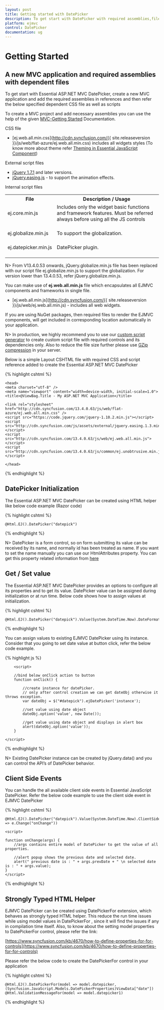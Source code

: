 ```yaml
---
layout: post
title: Getting started with DatePicker
description: To get start with DatePicker with required assemblies,files
platform: ejmvc
control: DatePicker
documentation: ug
---
```

# Getting Started

## A new MVC application and required assemblies with dependent files

To get start with Essential ASP.NET MVC DatePicker, create a new  MVC application and add the required assemblies in references and then refer the below specified dependent CSS file as well as scripts

To create a MVC project and add necessary assemblies you can use the help of the given [MVC-Getting Started](http://help.syncfusion.com/aspnetmvc/getting-started) Documentation.

CSS file

* [ej.web.all.min.css](http://cdn.syncfusion.com/{{ site.releaseversion }}/js/web/flat-azure/ej.web.all.min.css)  includes all widgets styles (To know more about theme refer [Theming in Essential JavaScript Component](http://help.syncfusion.com/js/theming-in-essential-javascript-components#))

External script files

* [jQuery 1.7.1](http://jquery.com/#) and later versions.
* [jQuery.easing.js](http://gsgd.co.uk/sandbox/jquery/easing/#) - to support the animation effects.

Internal script files

<table>
<tr>
<th>
File</th><th>
Description / Usage </th></tr>
<tr>
<td>
ej.core.min.js<br/><br/></td><td>
Includes only the widget basic functions and framework features. Must be referred always before using all the JS controls<br/><br/></td></tr>
<tr>
<td>
ej.globalize.min.js<br/><br/></td><td>
To support the globalization.<br/><br/></td></tr>
<tr>
<td>
ej.datepicker.min.js<br/><br/></td><td>
DatePicker plugin.<br/><br/></td></tr>
</table>

N> From V13.4.0.53 onwards, jQuery.globalize.min.js file has been replaced with our script file ej.globalize.min.js to support the globalization. For version lower than 13.4.0.53, refer jQuery.globalize.min.js.

You can make use of **ej.web.all.min.js** file which encapsulates all EJMVC components and frameworks in single file.


* [ej.web.all.min.js](http://cdn.syncfusion.com/{{ site.releaseversion }}/js/web/ej.web.all.min.js) - includes all web widgets.

If you are using NuGet packages, then required files to render the EJMVC components, will get included in corresponding location automatically in your application.

N>  In production, we highly recommend you to use our [custom script generator](http://helpjs.syncfusion.com/js/include-only-the-needed-widgets#) to create custom script file with required controls and its dependencies only. Also to reduce the file size further please use [GZip compression](https://developers.google.com/web/fundamentals/performance/optimizing-content-efficiency/optimize-encoding-and-transfer?hl=en#text-compression-with-gzip) in your server. 

Below is a simple Layout CSHTML file with required CSS and script reference added to create the Essential ASP.NET MVC DatePicker


{% highlight cshtml %}
    
    <head>
    <meta charset="utf-8" />
    <meta name="viewport" content="width=device-width, initial-scale=1.0">
    <title>@ViewBag.Title - My ASP.NET MVC Application</title>
       
    <link rel="stylesheet" href="http://cdn.syncfusion.com/13.4.0.63/js/web/flat-azure/ej.web.all.min.css" />
    <script src="https://code.jquery.com/jquery-1.10.2.min.js"></script>
    <script src="http://cdn.syncfusion.com/js/assets/external/jquery.easing.1.3.min.js"> </script>
    <script src="http://cdn.syncfusion.com/13.4.0.63/js/web/ej.web.all.min.js"> </script>
    <script src="http://cdn.syncfusion.com/13.4.0.63/js/common/ej.unobtrusive.min.js"></script>

    </head>
    
{% endhighlight %}

## DatePicker Initialization

The Essential ASP.NET MVC DatePicker can be created using HTML helper like below code example (Razor code)

{% highlight cshtml %}

    @Html.EJ().DatePicker("datepick")
            
{% endhighlight %}

N>  DatePicker is a form control, so on form submitting its value can be received by its name, and normally id has been treated as name. If you want to set the name manually you can use our HtmlAttributes property. You can get this property related information from [here](http://help.syncfusion.com/js/api/ejdatepicker#members:htmlattributes)

## Get / Set value

The Essential ASP.NET MVC DatePicker provides an options to configure all its properties and to get its value. DatePicker value can be assigned during initialization or at run time. Below code shows how to assign values at initialization.

{% highlight cshtml %}

    @Html.EJ().DatePicker("datepick").Value(System.DateTime.Now).DateFormat("yyyy/MM/dd")

{% endhighlight %}

You can assign values to existing EJMVC DatePicker using its instance. Consider that you going to set date value at button click, refer the below code example.

{% highlight js %}

        <script>

        //bind below onClick action to button
        function onClick() {

            //create instance for datePicker.
            // only after control creation we can get dateObj otherwise it throws exception.
            var dateObj = $("#datepick").ejDatePicker('instance');

            //set value using date object
            dateObj.option('value', new Date());

            //get value using date object and displays in alert box
            alert(dateObj.option('value'));
        }
  
    </script>


{% endhighlight %}

N> Existing DatePicker instance can be created by jQuery.data() and you can control the API’s of DatePicker behavior.

## Client Side Events

You can handle the all available client side events in Essential JavaScript DatePicker. Refer the below code example to use the client side event in EJMVC DatePicker

{% highlight cshtml %}

    @Html.EJ().DatePicker("datepick").Value(System.DateTime.Now).ClientSideEvents(e => e.Change("onChange"))
	
    <script>    
    
    function onChange(args) {
        //args contains entire model of DatePicker to get the value of all properties.

        //alert popup shows the previous date and selected date.
        alert(" previous date is : " + args.prevDate + " \n selected date is : " + args.value);
    }     
    </script>

{% endhighlight %}


## Strongly Typed HTML Helper

EJMVC DatePicker can be created using DatePickerFor extension, which behaves as strongly typed HTML helper. This reduce the run time issues while using model values in DatePickerFor , since it will find the issues if any in compilation time itself. Also, to know about the setting model properties to DatePickerFor control, please refer the link: 

  [https://www.syncfusion.com/kb/4670/how-to-define-properties-for-for-controls](https://www.syncfusion.com/kb/4670/how-to-define-properties-for-for-controls)

Please refer the below code to create the DatePickerFor control in your application

{% highlight cshtml %}

    @Html.EJ().DatePickerFor(model => model.datepicker, (Syncfusion.JavaScript.Models.DatePickerProperties)ViewData["date"])
    @Html.ValidationMessageFor(model => model.datepicker1)


{% endhighlight %}